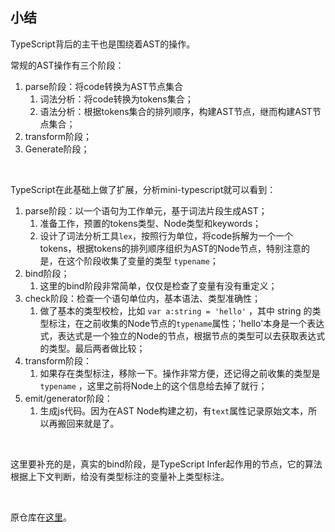 ## 小结

TypeScript背后的主干也是围绕着AST的操作。

常规的AST操作有三个阶段：

1. parse阶段：将code转换为AST节点集合
   1. 词法分析：将code转换为tokens集合；
   2. 语法分析：根据tokens集合的排列顺序，构建AST节点，继而构建AST节点集合；
2. transform阶段；
3. Generate阶段；

<Br/>

TypeScript在此基础上做了扩展，分析mini-typescript就可以看到：

1. parse阶段：以一个语句为工作单元，基于词法片段生成AST；
   1. 准备工作，预置的tokens类型、Node类型和keywords；
   2. 设计了词法分析工具`lex`，按照行为单位，将code拆解为一个一个tokens，根据tokens的排列顺序组织为AST的Node节点，特别注意的是，在这个阶段收集了变量的类型 `typename`；
2. bind阶段；
   1. 这里的bind阶段非常简单，仅仅是检查了变量有没有重定义；
3. check阶段：检查一个语句单位内，基本语法、类型准确性；
   1. 做了基本的类型校检，比如 `var a:string = 'hello'` ，其中 string 的类型标注，在之前收集的Node节点的`typename`属性；'hello'本身是一个表达式，表达式是一个独立的Node的节点，根据节点的类型可以去获取表达式的类型。最后两者做比较；
4. transform阶段：
   1. 如果存在类型标注，移除一下。操作非常方便，还记得之前收集的类型是`typename` ，这里之前将Node上的这个信息给去掉了就行；
5. emit/generator阶段：
   1. 生成js代码。因为在AST Node构建之初，有`text`属性记录原始文本，所以再搬回来就是了。

<Br/>

这里要补充的是，真实的bind阶段，是TypeScript Infer起作用的节点，它的算法根据上下文判断，给没有类型标注的变量补上类型标注。

<Br/>

原仓库在[这里](https://github.com/sandersn/mini-typescript)。




